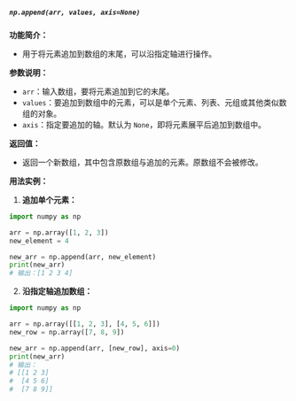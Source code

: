##### `np.append(arr, values, axis=None)`
**功能简介：**
- 用于将元素追加到数组的末尾，可以沿指定轴进行操作。

**参数说明：**
- `arr`：输入数组，要将元素追加到它的末尾。
- `values`：要追加到数组中的元素，可以是单个元素、列表、元组或其他类似数组的对象。
- `axis`：指定要追加的轴。默认为 `None`，即将元素展平后追加到数组中。

**返回值：**
- 返回一个新数组，其中包含原数组与追加的元素。原数组不会被修改。

**用法实例：**
1. **追加单个元素：**
```python
import numpy as np

arr = np.array([1, 2, 3])
new_element = 4

new_arr = np.append(arr, new_element)
print(new_arr)
# 输出：[1 2 3 4]
```
2. **沿指定轴追加数组：**
```python
import numpy as np

arr = np.array([[1, 2, 3], [4, 5, 6]])
new_row = np.array([7, 8, 9])

new_arr = np.append(arr, [new_row], axis=0)
print(new_arr)
# 输出：
# [[1 2 3]
#  [4 5 6]
#  [7 8 9]]
```

